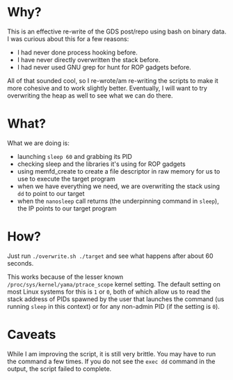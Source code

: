 # Why?
This is an effective re-write of the GDS post/repo using bash on binary data.
I was curious about this for a few reasons:
- I had never done process hooking before.
- I have never directly overwritten the stack before.
- I had never used GNU grep for hunt for ROP gadgets before.

All of that sounded cool, so I re-wrote/am re-writing the scripts to make it more cohesive
and to work slightly better. Eventually, I will want to try overwriting the heap as well to see
what we can do there. 

# What?
What we are doing is:
- launching `sleep 60` and grabbing its PID
- checking sleep and the libraries it's using for ROP gadgets
- using memfd_create to create a file descriptor in raw memory for us to use to execute the target program
- when we have everything we need, we are overwriting the stack using `dd` to point to our target
- when the `nanosleep` call returns (the underpinning command in `sleep`), the IP points to our target program 

# How?
Just run `./overwrite.sh ./target` and see what happens after about 60 seconds.

This works because of the lesser known `/proc/sys/kernel/yama/ptrace_scope` kernel setting. The default 
setting on most Linux systems for this is `1` or `0`, both of which allow us to read the stack address
of PIDs spawned by the user that launches the command (us running `sleep` in this context) or for any
non-admin PID (if the setting is `0`).

# Caveats
While I am improving the script, it is still very brittle. You may have to run the command a few times. 
If you do not see the `exec dd` command in the output, the script failed to complete.

